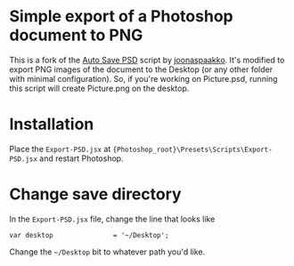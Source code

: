 # Simple export of a Photoshop document to PNG

This is a fork of the [Auto Save PSD](https://github.com/joonaspaakko/Photoshop-Auto-Save-PSD-script) script by [joonaspaakko](https://github.com/joonaspaakko). It's modified to export PNG images of the document to the Desktop (or any other folder with minimal configuration). So, if you're working on Picture.psd, running this script will create Picture.png on the desktop.

# Installation

Place the `Export-PSD.jsx` at `{Photoshop_root}\Presets\Scripts\Export-PSD.jsx` and restart Photoshop.

# Change save directory

In the `Export-PSD.jsx` file, change the line that looks like

    var desktop               = '~/Desktop';

Change the `~/Desktop` bit to whatever path you'd like.
